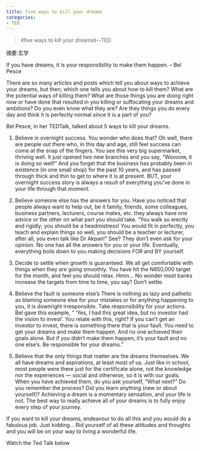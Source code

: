 ```yaml
---
title: five ways to kill your dreams
categories: 
- TED
---
```

> 《five ways to kill your dreams》--TED


摘要:玄学

<!-- more -->

If you have dreams, it is your responsibility to make them happen.
– Bel Pesce

There are so many articles and posts which tell you about ways to achieve your dreams, but then, which one tells you about how to kill them? What are the potential ways of killing them? What are those things you are doing right now or have done that resulted in you killing or suffocating your dreams and ambitions? Do you even know what they are? Are they things you do every day and think it is perfectly normal since it is a part of you?

Bel Pesce, in her TEDTalk, talked about 5 ways to kill your dreams.

1. Believe in overnight success.
You wonder who does that? Oh well, there are people out there who, in this day and age, still feel success can come at the snap of the fingers. You see this very big supermarket, thriving well. It just opened two new branches and you say, “Woooow, it is doing so well!” And you forget that the business has probably been in existence (in one small shop) for the past 10 years, and has passed through thick and thin to get to where it is at present. BUT, your overnight success story is always a result of everything you’ve done in your life through that moment.

2. Believe someone else has the answers for you.
Have you noticed that people always want to help out, be it family, friends, some colleagues, business partners, lecturers, course mates, etc. they always have one advice or the other on what part you should take. “You walk so erectly and rigidly; you should be a headmistress! You would fit in perfectly, you teach and explain things so well, you should be a teacher or lecturer, after all, you even talk like Dr Akpan!” See? They don’t even ask for your opinion. No one has all the answers for you or your life. Eventually, everything boils down to you making decisions FOR and BY yourself.

3. Decide to settle when growth is guaranteed.
We all get comfortable with things when they are going smoothly. You have hit the N650,000 target for the month, and feel you should relax. Hmm… No wonder most banks increase the targets from time to time, you say? Don’t settle.

4. Believe the fault is someone else’s
There is nothing as lazy and pathetic as blaming someone else for your mistakes or for anything happening to you, it is downright irresponsible. Take responsibility for your actions. Bel gave this example, ” ‘Yes, I had this great idea, but no investor had the vision to invest’. You relate with this, right? If you can’t get an investor to invest, there is something there that is your fault. You need to get your dreams and make them happen. And no one achieved their goals alone. But if you didn’t make them happen, it’s your fault and no one else’s. Be responsible for your dreams.”

5. Believe that the only things that matter are the dreams themselves.
We all have dreams and aspirations, at least most of us. Just like in school, most people were there just for the certificate alone, not the knowledge nor the experiences — social and otherwise, so it is with our goals. When you have achieved them, do you ask yourself, “What next?” Do you remember the process? Did you learn anything (new or about yourself)? Achieving a dream is a momentary sensation, and your life is not. The best way to really achieve all of your dreams is to fully enjoy every step of your journey.

If you want to kill your dreams, endeavour to do all this and you would do a fabulous job. Just kidding… Rid yourself of all these attitudes and thoughts and you will be on your way to living a wonderful life.

Watch the Ted Talk below